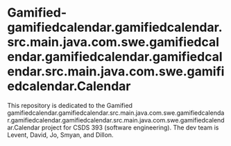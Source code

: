 # Gamified-gamifiedcalendar.gamifiedcalendar.src.main.java.com.swe.gamifiedcalendar.gamifiedcalendar.gamifiedcalendar.src.main.java.com.swe.gamifiedcalendar.Calendar
This repository is dedicated to the Gamified gamifiedcalendar.gamifiedcalendar.src.main.java.com.swe.gamifiedcalendar.gamifiedcalendar.gamifiedcalendar.src.main.java.com.swe.gamifiedcalendar.Calendar project for CSDS 393 (software engineering). The dev team is Levent, David, Jo, Smyan, and Dillon.
